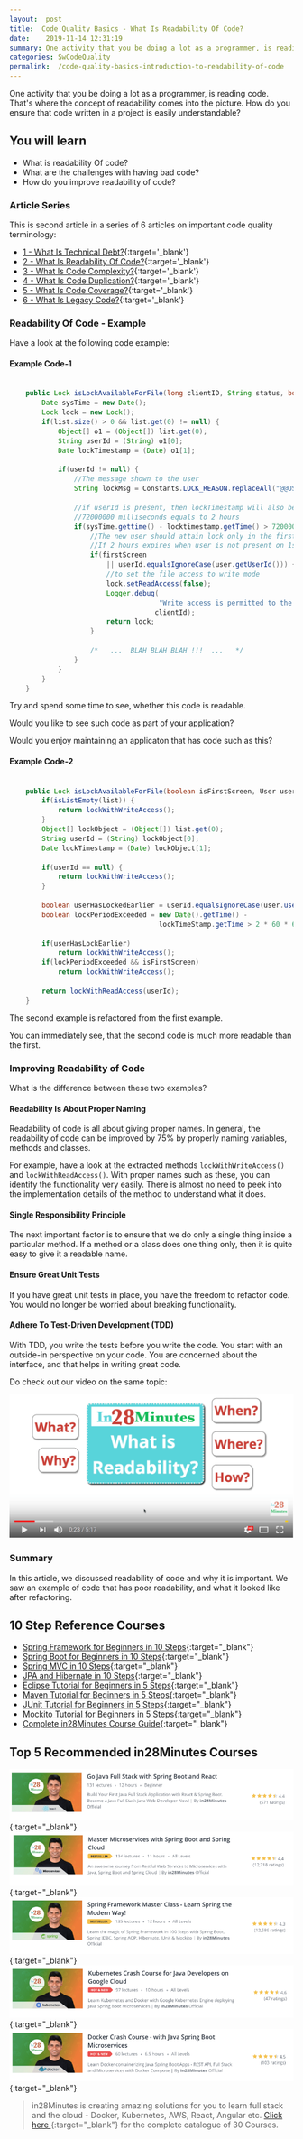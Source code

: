 ```yaml
---
layout:  post
title:  Code Quality Basics - What Is Readability Of Code?
date:    2019-11-14 12:31:19
summary: One activity that you be doing a lot as a programmer, is reading code. That's where the concept of readability comes into the picture. How do you ensure that code written in a project is easily understandable?
categories: SwCodeQuality
permalink:  /code-quality-basics-introduction-to-readability-of-code
---
```


One activity that you be doing a lot as a programmer, is reading code. That's where the concept of readability comes into the picture. How do you ensure that code written in a project is easily understandable?

## You will learn
- What is readability Of code?
- What are the challenges with having bad code?
- How do you improve readability of code?

### Article Series

This is second article in a series of 6 articles on important code quality terminology:
- [1 - What Is Technical Debt?](/introduction-to-technical-debt){:target='_blank'}
- [2 - What Is Readability Of Code?](/code-quality-basics-introduction-to-readability-of-code){:target='_blank'}
- [3 - What Is Code Complexity?](/code-quality-what-is-code-complexity){:target='_blank'}
- [4 - What Is Code Duplication?](/code-quality-what-is-code-duplication){:target='_blank'}
- [5 - What Is Code Coverage?](/code-quality-what-is-code-coverage){:target='_blank'}
- [6 - What Is Legacy Code?](/introduction-to-legacy-code){:target='_blank'}


### Readability Of Code - Example

Have a look at the following code example:

#### Example Code-1

```java

	public Lock isLockAvailableForFile(long clientID, String status, boolean firstScreen, User user, List list) {
		Date sysTime = new Date();
		Lock lock = new Lock();
		if(list.size() > 0 && list.get(0) != null) {
			Object[] o1 = (Object[]) list.get(0);
			String userId = (String) o1[0];
			Date lockTimestamp = (Date) o1[1];
		
			if(userId != null) {
				//The message shown to the user
				String lockMsg = Constants.LOCK_REASON.replaceAll("@@USER@@", userId);

				//if userId is present, then lockTimestamp will also be present
				//72000000 milliseconds equals to 2 hours
				if(sysTime.gettime() - locktimestamp.getTime() > 7200000) {
					//The new user should attain lock only in the first screen
					//If 2 hours expires when user is not present on 1st screen, then user Id...
					if(firstScreen 
						|| userId.equalsIgnoreCase(user.getUserId())) {
						//to set the file access to write mode
						lock.setReadAccess(false);
						Logger.debug(
									 "Write access is permitted to the User for client {0}",
									clientId);
						return lock;
					}

					/*   ...  BLAH BLAH BLAH !!!  ...   */
				}
			}
		}
	}

```

Try and spend some time to see, whether this code is readable. 

Would you like to see such code as part of your application? 

Would you enjoy maintaining an applicaton that has code such as this?

#### Example Code-2

```java

	public Lock isLockAvailableForFile(boolean isFirstScreen, User user, List list) {
		if(isListEmpty(list)) {
			return lockWithWriteAccess();
		}
		Object[] lockObject = (Object[]) list.get(0);
		String userId = (String) lockObject[0];
		Date lockTimestamp = (Date) lockObject[1];

		if(userId == null) {
			return lockWithWriteAccess();
		}

		boolean userHasLockedEarlier = userId.equalsIgnoreCase(user.userId);
		boolean lockPeriodExceeded = new Date().getTime() -
									 lockTimeStamp.getTime > 2 * 60 * 60 * 1000;

		if(userHasLockEarlier)
			return lockWithWriteAccess();
		if(lockPeriodExceeded && isFirstScreen)
			return lockWithWriteAccess();

		return lockWithReadAccess(userId);
	}

```

The second example is refactored from the first example.

You can immediately see, that the second code is much more readable than the first. 


### Improving Readability of Code

What is the difference between these two examples?

#### Readability Is About Proper Naming

Readability of code is all about giving proper names. In general, the readability of code can be improved by 75% by properly naming variables, methods and classes. 

For example, have a look at the extracted methods ```lockWithWriteAccess()``` and ```lockWithReadAccess()```. With proper names such as these, you can identify the functionality very easily. There is almost no need to peek into the implementation details of the method to understand what it does.

#### Single Responsibility Principle

The next important factor is to ensure that we do only a single thing inside a particular method. If a method or a class does one thing only, then it is quite easy to give it a readable name. 

#### Ensure Great Unit Tests

If you have great unit tests in place, you have the freedom to refactor code. You would no longer be worried about breaking functionality.

#### Adhere To Test-Driven Development (TDD)

With TDD, you write the tests before you write the code. You start with an outside-in perspective on your code. You are concerned about the interface, and that helps in writing great code.

Do check out our video on the same topic:

[![image info](images/Capture-071-01.png)](https://www.youtube.com/watch?v=DoX3UiYn85A)

### Summary

In this article, we discussed readability of code and why it is important. We saw an example of code that has poor readability, and what it looked like after refactoring.


## 10 Step Reference Courses

- [Spring Framework for Beginners in 10 Steps](https://courses.in28minutes.com/p/spring-framework-for-beginners){:target="_blank"}
- [Spring Boot for Beginners in 10 Steps](https://courses.in28minutes.com/p/spring-boot-for-beginners-in-10-steps){:target="_blank"}
- [Spring MVC in 10 Steps](https://www.youtube.com/watch?v=BjNhGaZDr0Y){:target="_blank"}
- [JPA and Hibernate in 10 Steps](https://courses.in28minutes.com/p/jpa-and-hibernate-tutorial-for-beginners-with-spring-boot){:target="_blank"}
- [Eclipse Tutorial for Beginners in 5 Steps](https://courses.in28minutes.com/p/eclipse-tutorial-for-beginners){:target="_blank"}
- [Maven Tutorial for Beginners in 5 Steps](https://courses.in28minutes.com/p/maven-tutorial-for-beginners-in-5-steps){:target="_blank"}
- [JUnit Tutorial for Beginners in 5 Steps](https://courses.in28minutes.com/p/junit-tutorial-for-beginners){:target="_blank"}
- [Mockito Tutorial for Beginners in 5 Steps](https://courses.in28minutes.com/p/mockito-for-beginner-in-5-steps){:target="_blank"}
- [Complete in28Minutes Course Guide](https://courses.in28minutes.com/p/in28minutes-course-guide){:target="_blank"}

## Top 5 Recommended in28Minutes Courses
[![Image](/images/Course-Go-Full-Stack-With-Spring-Boot-and-React.png "Go Full Stack with Spring Boot and React")](https://www.udemy.com/course/full-stack-application-with-spring-boot-and-react/?couponCode=NOVEMBER-2019){:target="_blank"}
[![Image](/images/Course-Master-Microservices-with-Spring-Boot-and-Spring-Cloud.png "Master Microservices with Spring Boot and Spring Cloud")](https://www.udemy.com/course/microservices-with-spring-boot-and-spring-cloud/?couponCode=NOVEMBER-2019){:target="_blank"}
[![Image](/images/Course-Spring-Framework-Master-Class---Beginner-to-Expert.png "Spring Master Class - Beginner to Expert")](https://www.udemy.com/course/spring-tutorial-for-beginners/?couponCode=NOVEMBER-2019){:target="_blank"}
[![Image](/images/Course-KubernetesCrashCourse.png "Kubernetes Crash Course for Java Spring Boot Developers")](https://www.udemy.com/course/kubernetes-crash-course-for-java-developers/?couponCode=NOVEMBER-2019){:target="_blank"}
[![Image](/images/Course-DockerCrashCourseForJavaSpringBootDevelopers.png "Docker Crash Course for Java Spring Boot Developers")](https://www.udemy.com/course/docker-course-with-java-and-spring-boot-for-beginners/?couponCode=NOVEMBER-2019){:target="_blank"}

> in28Minutes is creating amazing solutions for you to learn full stack and the cloud - Docker, Kubernetes, AWS, React, Angular etc. [Click here ](https://github.com/in28minutes/learn#aws-and-cloud-courses){:target="_blank"} for the complete catalogue of 30 Courses.


